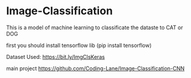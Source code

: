 # Image-Classification


This is a model of machine learning to classificate the dataste to CAT or DOG

first you should install tensorflow lib (pip install tensorflow)

Dataset Used: https://bit.ly/ImgClsKeras


main project https://github.com/Coding-Lane/Image-Classification-CNN 
